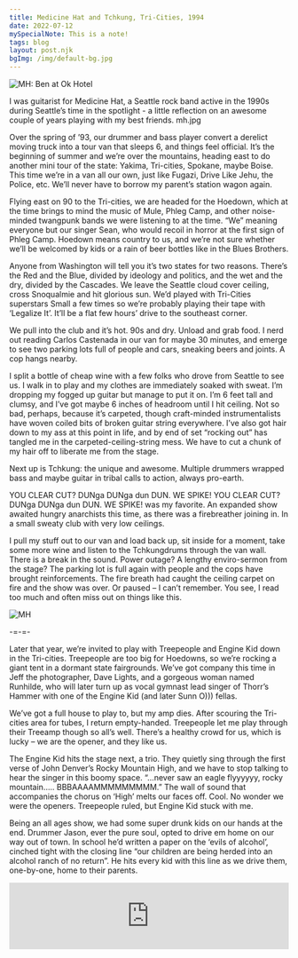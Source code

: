 ```yaml
---
title: Medicine Hat and Tchkung, Tri-Cities, 1994
date: 2022-07-12
mySpecialNote: This is a note!
tags: blog
layout: post.njk
bgImg: /img/default-bg.jpg
---
```


![MH: Ben at Ok Hotel](/main/img/MH.OkHotel1.png)

I was guitarist for Medicine Hat, a Seattle rock band active in the 1990s during Seattle’s time in the spotlight - a little reflection on an awesome couple of years playing with my best friends.
mh.jpg

Over the spring of ’93, our drummer and bass player convert a derelict moving truck into a tour van that sleeps 6, and things feel official. It’s the beginning of summer and we’re over the mountains, heading east to do another mini tour of the state: Yakima, Tri-cities, Spokane, maybe Boise. This time we’re in a van all our own, just like Fugazi, Drive Like Jehu, the Police, etc. We’ll never have to borrow my parent’s station wagon again.

Flying east on 90 to the Tri-cities, we are headed for the Hoedown, which at the time brings to mind the music of Mule, Phleg Camp, and other noise-minded twangpunk bands we were listening to at the time. “We” meaning everyone but our singer Sean, who would recoil in horror at the first sign of Phleg Camp. Hoedown means country to us, and we’re not sure whether we’ll be welcomed by kids or a rain of beer bottles like in the Blues Brothers.

Anyone from Washington will tell you it’s two states for two reasons. There’s the Red and the Blue, divided by ideology and politics, and the wet and the dry, divided by the Cascades. We leave the Seattle cloud cover ceiling, cross Snoqualmie and hit glorious sun. We’d played with Tri-Cities superstars Small a few times so we’re probably playing their tape with ‘Legalize It’. It’ll be a flat few hours’ drive to the southeast corner.

We pull into the club and it’s hot. 90s and dry. Unload and grab food. I nerd out reading Carlos Castenada in our van for maybe 30 minutes, and emerge to see two parking lots full of people and cars, sneaking beers and joints. A cop hangs nearby.

I split a bottle of cheap wine with a few folks who drove from Seattle to see us. I walk in to play and my clothes are immediately soaked with sweat. I’m dropping my fogged up guitar but manage to put it on. I’m 6 feet tall and clumsy, and I’ve got maybe 6 inches of headroom until I hit ceiling. Not so bad, perhaps, because it’s carpeted, though craft-minded instrumentalists have woven coiled bits of broken guitar string everywhere. I’ve also got hair down to my ass at this point in life, and by end of set “rocking out” has tangled me in the carpeted-ceiling-string mess. We have to cut a chunk of my hair off to liberate me from the stage.

Next up is Tchkung: the unique and awesome. Multiple drummers wrapped bass and maybe guitar in tribal calls to action, always pro-earth.

YOU CLEAR CUT? DUNga DUNga dun DUN. WE SPIKE! YOU CLEAR CUT? DUNga DUNga dun DUN. WE SPIKE! was my favorite. An expanded show awaited hungry anarchists this time, as there was a firebreather joining in. In a small sweaty club with very low ceilings.

I pull my stuff out to our van and load back up, sit inside for a moment, take some more wine and listen to the Tchkungdrums through the van wall. There is a break in the sound. Power outage? A lengthy enviro-sermon from the stage? The parking lot is full again with people and the cops have brought reinforcements. The fire breath had caught the ceiling carpet on fire and the show was over. Or paused – I can’t remember. You see, I read too much and often miss out on things like this.

![MH](/main/img/mh.jpg)

-=-=-

Later that year, we’re invited to play with Treepeople and Engine Kid down in the Tri-cities. Treepeople are too big for Hoedowns, so we’re rocking a giant tent in a dormant state fairgrounds. We’ve got company this time in Jeff the photographer, Dave Lights, and a gorgeous woman named Runhilde, who will later turn up as vocal gymnast lead singer of Thorr’s Hammer with one of the Engine Kid (and later Sunn O))) fellas.

We’ve got a full house to play to, but my amp dies. After scouring the Tri-cities area for tubes, I return empty-handed. Treepeople let me play through their Treeamp though so all’s well. There’s a healthy crowd for us, which is lucky – we are the opener, and they like us.

The Engine Kid hits the stage next, a trio. They quietly sing through the first verse of John Denver’s Rocky Mountain High, and we have to stop talking to hear the singer in this boomy space. “…never saw an eagle flyyyyyy, rocky mountain….. BBBAAAAMMMMMMMMM.” The wall of sound that accompanies the chorus on ‘High’ melts our faces off. Cool. No wonder we were the openers. Treepeople ruled, but Engine Kid stuck with me.

Being an all ages show, we had some super drunk kids on our hands at the end. Drummer Jason, ever the pure soul, opted to drive em home on our way out of town. In school he’d written a paper on the ‘evils of alcohol’, cinched tight with the closing line “our children are being herded into an alcohol ranch of no return”. He hits every kid with this line as we drive them, one-by-one, home to their parents.

<iframe style="border: 0; width: 100%; height: 120px;" src="https://bandcamp.com/EmbeddedPlayer/album=1876978809/size=large/bgcol=ffffff/linkcol=0687f5/tracklist=false/artwork=small/transparent=true/" seamless><a href="https://listenfastermusic.bandcamp.com/album/medicine-hat">Medicine Hat by Medicine Hat</a></iframe>